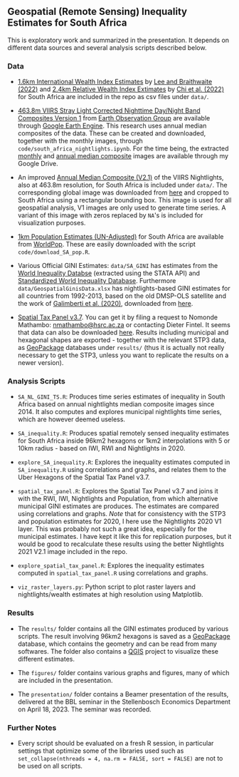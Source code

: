## Geospatial (Remote Sensing) Inequality Estimates for South Africa

This is exploratory work and summarized in the presentation. It depends on different data sources and several analysis scripts described below.

### Data

- [1.6km International Wealth Index Estimates](https://doi.org/10.7910/DVN/5OGWYM) by [Lee and Braithwaite (2022)](https://www.sciencedirect.com/science/article/pii/S0305750X22002182) and [2.4km Relative Wealth Index Extimates](https://dataforgood.facebook.com/dfg/tools/relative-wealth-index) by [Chi et al. (2022)](https://doi.org/10.1073/pnas.2113658119) for South Africa are included in the repo as csv files under `data/`.

- [463.8m VIIRS Stray Light Corrected Nighttime Day/Night Band Composites Version 1](https://developers.google.com/earth-engine/datasets/catalog/NOAA_VIIRS_DNB_MONTHLY_V1_VCMSLCFG) from [Earth Observation Group](https://eogdata.mines.edu/products/vnl/) are available through [Google Earth Engine](https://earthengine.google.com/). This research uses annual median composites of the data. These can be created and downloaded, together with the monthly images, through `code/south_africa_nightlights.ipynb`. For the time being, the extracted [monthly](https://drive.google.com/drive/folders/1qjuSpBe2Xv2iqgoKzxc4crD2E2a94Ng0?usp=share_link) and [annual median composite](https://drive.google.com/drive/folders/18xI75APNFkUx4pcTfFdX8Orm36lcLzva?usp=share_link) images are available through my Google Drive. 

- An improved [Annual Median Composite (V2.1)](https://eogdata.mines.edu/products/vnl/#annual_v2) of the VIIRS Nightlights, also at 463.8m resolution, for South Africa is included under `data/`. The corresponding global image was downloaded from [here](https://eogdata.mines.edu/nighttime_light/annual/v21/2021/) and cropped to South Africa using a rectangular bounding box. This image is used for all geospatial analysis, V1 images are only used to generate time series. A variant of this image with zeros replaced by `NA`'s is included for visualization purposes. 

- [1km Population Estimates (UN-Adjusted)](https://hub.worldpop.org/geodata/listing?id=75) for South Africa are available from [WorldPop](https://hub.worldpop.org/). These are easily downloaded with the script `code/download_SA_pop.R`. 

- Various Official GINI Estimates: `data/SA_GINI` has estimates from the [World Inequality Databse](https://wid.world/) (extracted using the STATA API) and [Standardized World Inequality Database](https://fsolt.org/swiid/). Furthermore `data/GeospatialGinisData.xlsx` has nightlights-based GINI estimates for all countries from 1992-2013, based on the old DMSP-OLS satellite and the work of [Galimberti et al. (2020)](https://www.aut.ac.nz/__data/assets/pdf_file/0010/399394/working-paper-20_07.pdf), downloaded from [here](https://www.ciesin.columbia.edu/data/global-geospatial-inequality/). 

- [Spatial Tax Panel v3.7](https://spatialtaxdata.org.za/). You can get it by filing a request to Nomonde Mathambo: nmathambo@hsrc.ac.za or contacting Dieter Fintel. It seems that data can also be downloaded [here](https://spatialtaxdata.org.za/download-data-filter-form). Results including municipal and hexagonal shapes are exported - together with the relevant STP3 data, as [GeoPackage](https://www.geopackage.org/) databases under `results/` (thus it is actually not really necessary to get the STP3, unless you want to replicate the results on a newer version). 

### Analysis Scripts

- `SA_NL_GINI_TS.R`: Produces time series estimates of inequality in South Africa based on annual nightlights median composite images since 2014. It also computes and explores municipal nightlights time series, which are however deemed useless.

- `SA_inequality.R`: Produces spatial remotely sensed inequality estimates for South Africa inside 96km2 hexagons or 1km2 interpolations with 5 or 10km radius - based on IWI, RWI and Nightlights in 2020. 

- `explore_SA_inequality.R`: Explores the inequality estimates computed in `SA_inequality.R` using correlations and graphs, and relates them to the Uber Hexagons of the Spatial Tax Panel v3.7. 

- `spatial_tax_panel.R`: Explores the Spatial Tax Panel v3.7 and joins it with the RWI, IWI, Nightlights and Population, from which alternative municipal GINI estimates are produces. The estimates are compared using correlations and graphs. *Note* that for consistency with the STP3 and population estimates for 2020, I here use the Nightlights 2020 V1 layer. This was probably not such a great idea, especially for the municipal estimates. I have kept it like this for replication purposes, but it would be good to recalculate these results using the better Nightlights 2021 V2.1 image included in the repo. 

- `explore_spatial_tax_panel.R`: Explores the inequality estimates computed in `spatial_tax_panel.R` using correlations and graphs. 

- `viz_raster_layers.py`: Python script to plot raster layers and nightlights/wealth estimates at high resolution using Matplotlib. 

### Results

- The `results/` folder contains all the GINI estimates produced by various scripts. The result involving 96km2 hexagons is saved as a [GeoPackage](https://www.geopackage.org/) database, which contains the geometry and can be read from many softwares. The folder also contains a [QGIS](https://qgis.org/en/site/) project to visualize these different estimates. 

- The `figures/` folder contains various graphs and figures, many of which are included in the presentation. 

- The `presentation/` folder contains a Beamer presentation of the results, delivered at the BBL seminar in the Stellenbosch Economics Department on April 18, 2023. The seminar was recorded. 

### Further Notes

- Every script should be evaluated on a fresh R session, in particular settings that optimize some of the libraries used such as `set_collapse(nthreads = 4, na.rm = FALSE, sort = FALSE)` are not to be used on all scripts. 
